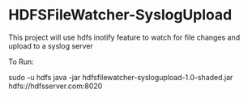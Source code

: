 # HDFSFileWatcher-SyslogUpload
This project will use hdfs inotify feature to watch for file changes and upload to a syslog server

To Run:

sudo -u hdfs java -jar hdfsfilewatcher-syslogupload-1.0-shaded.jar hdfs://hdfsserver.com:8020